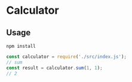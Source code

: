 # Calculator

## Usage
` npm install `

```js
const calculator = require('./src/index.js');
// sum
const result = calculator.sum(1, 1);
// 2
```